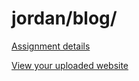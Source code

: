 # jordan/blog/

[Assignment details](/homework/blog)

[View your uploaded website](http://cfc2017.mpaulweeks.com/students/jordan/blog/)
